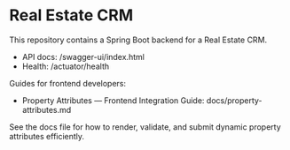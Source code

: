 # Real Estate CRM

This repository contains a Spring Boot backend for a Real Estate CRM.

- API docs: /swagger-ui/index.html
- Health: /actuator/health

Guides for frontend developers:
- Property Attributes — Frontend Integration Guide: docs/property-attributes.md

See the docs file for how to render, validate, and submit dynamic property attributes efficiently.
